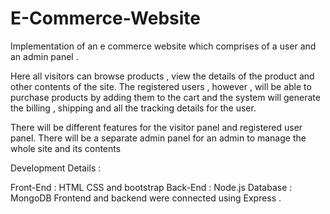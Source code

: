# E-Commerce-Website
Implementation of an e commerce website which comprises of a user and an admin panel .

Here all visitors can browse products , view the details of the product and other contents of the site. The registered users , however , will be able to purchase products by adding them to the cart and the system will generate the billing , shipping and all the tracking details for the user.

There will be different features for the visitor panel and registered user panel. There will be a separate admin panel for an admin to manage the whole site and its contents

Development Details :

Front-End : HTML CSS and bootstrap
Back-End : Node.js
Database : MongoDB
Frontend and backend were connected using Express . 
